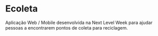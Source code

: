 # Ecoleta
Aplicação Web / Mobile desenvolvida na Next Level Week para ajudar pessoas a encontrarem pontos de coleta para reciclagem.
